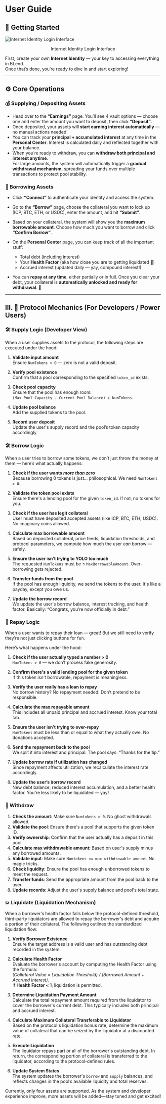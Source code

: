 # User Guide

## 🚀 Getting Started

![Internet Identity Login Interface](picture/ICP_login.png)

<p align="center">Internet Identity Login Interface</p>

First, create your own **Internet Identity** — your key to accessing everything in BLend.  
Once that’s done, you’re ready to dive in and start exploring!

---

## ⚙️ Core Operations

### 💰 Supplying / Depositing Assets

- Head over to the **“Earnings”** page. You’ll see 4 vault options — choose one and enter the amount you want to deposit, then click **“Deposit”**.
- Once deposited, your assets will **start earning interest automatically** — no manual actions needed!
- You can track your **principal + accumulated interest** at any time in the **Personal Center**. Interest is calculated daily and reflected together with your balance.
- When you’re ready to withdraw, you can **withdraw both principal and interest anytime**.  
  For large amounts, the system will automatically trigger a **gradual withdrawal mechanism**, spreading your funds over multiple transactions to protect pool stability.

### 🏦 Borrowing Assets

- Click **“Connect”** to authenticate your identity and access the system.
- Go to the **“Borrow”** page, choose the collateral you want to lock up (ICP, BTC, ETH, or USDC), enter the amount, and hit **“Submit”**.
- Based on your collateral, the system will show you the **maximum borrowable amount**. Choose how much you want to borrow and click **“Confirm Borrow”**.
- On the **Personal Center** page, you can keep track of all the important stuff:
  - Total debt (including interest)
  - Your **Health Factor** (aka how close you are to getting liquidated 😬)
  - Accrued interest (updated daily — yay, compound interest!)

- You can **repay at any time**, either partially or in full. Once you clear your debt, your collateral is **automatically unlocked and ready for withdrawal**. 🎉

---

## III. 🧠 Protocol Mechanics (For Developers / Power Users)

### 🛠 Supply Logic (Developer View)

When a user supplies assets to the protocol, the following steps are executed under the hood:

1. **Validate input amount**  
   Ensure `NumTokens > 0` — zero is not a valid deposit.

2. **Verify pool existence**  
   Confirm that a pool corresponding to the specified `token_id` exists.

3. **Check pool capacity**  
   Ensure that the pool has enough room:  
   `(Max Pool Capacity - Current Pool Balance) ≥ NumTokens`.

4. **Update pool balance**  
   Add the supplied tokens to the pool.

5. **Record user deposit**  
   Update the user's supply record and the pool’s token capacity accordingly.


### 🛠 Borrow Logic

When a user tries to borrow some tokens, we don’t just throw the money at them — here’s what actually happens:

1. **Check if the user wants *more than zero***  
   Because borrowing 0 tokens is just... philosophical. We need `NumTokens > 0`.

2. **Validate the token pool exists**  
   Ensure there's a lending pool for the given `token_id`. If not, no tokens for you.

3. **Check if the user has legit collateral**  
   User must have deposited accepted assets (like ICP, BTC, ETH, USDC). No imaginary coins allowed.

4. **Calculate max borrowable amount**  
   Based on deposited collateral, price feeds, liquidation thresholds, and protocol parameters, we compute how much the user *can* borrow — safely.

5. **Ensure the user isn’t trying to YOLO too much**  
   The requested `NumTokens` must be ≤ `MaxBorrowableAmount`. Over-borrowing gets rejected.

6. **Transfer funds from the pool**  
   If the pool has enough liquidity, we send the tokens to the user. It's like a payday, except you owe us.

7. **Update the borrow record**  
   We update the user's borrow balance, interest tracking, and health factor. Basically: “Congrats, you're now officially in debt.”



### 🔁 Repay Logic 

When a user wants to repay their loan — great! But we still need to verify they’re not just clicking buttons for fun.

Here’s what happens under the hood:

1. **Check if the user actually typed a number > 0**  
   `NumTokens > 0` — we don’t process fake generosity.

2. **Confirm there's a valid lending pool for the given token**  
   If this token isn't borrowable, repayment is meaningless.

3. **Verify the user really has a loan to repay**  
   No borrow history? No repayment needed. Don’t pretend to be responsible.

4. **Calculate the max repayable amount**  
   This includes all unpaid principal and accrued interest. Know your total tab.

5. **Ensure the user isn’t trying to over-repay**  
   `NumTokens` must be less than or equal to what they actually owe. No donations accepted.

6. **Send the repayment back to the pool**  
   We split it into interest and principal. The pool says: “Thanks for the tip.”

7. **Update borrow rate if utilization has changed**  
   Since repayment affects utilization, we recalculate the interest rate accordingly.

8. **Update the user’s borrow record**  
   New debt balance, reduced interest accumulation, and a better health factor. You're less likely to be liquidated — yay!


### 🏧 Withdraw

1. **Check the amount**: Make sure `Numtokens > 0`. No ghost withdrawals allowed.
2. **Validate the pool**: Ensure there's a pool that supports the given token ID.
3. **Verify ownership**: Confirm that the user actually has a deposit in this pool.
4. **Calculate max withdrawable amount**: Based on user's supply minus any borrowed amounts.
5. **Validate input**: Make sure `Numtokens <= max withdrawable amount`. No magic tricks.
6. **Check liquidity**: Ensure the pool has enough unborrowed tokens to meet the request.
7. **Transfer funds**: Send the appropriate amount from the pool back to the user.
8. **Update records**: Adjust the user's supply balance and pool's total state.


### 💥 Liquidate (Liquidation Mechanism)

When a borrower's health factor falls below the protocol-defined threshold, third-party liquidators are allowed to repay the borrower's debt and acquire a portion of their collateral. The following outlines the standardized liquidation flow:

1. **Verify Borrower Existence**  
   Ensure the target address is a valid user and has outstanding debt recorded in the system.

2. **Calculate Health Factor**  
   Evaluate the borrower's account by computing the Health Factor using the formula:  
   *(Collateral Value × Liquidation Threshold) / (Borrowed Amount + Accrued Interest)*.  
   If **Health Factor < 1**, liquidation is permitted.

3. **Determine Liquidation Payment Amount**  
   Calculate the total repayment amount required from the liquidator to cover the borrower's current debt. This typically includes both principal and accrued interest.

4. **Calculate Maximum Collateral Transferable to Liquidator**  
   Based on the protocol's liquidation bonus rate, determine the maximum value of collateral that can be seized by the liquidator at a discounted rate.

5. **Execute Liquidation**  
   The liquidator repays part or all of the borrower's outstanding debt. In return, the corresponding portion of collateral is transferred to the liquidator, according to the protocol-defined rules.

6. **Update System States**  
   The system updates the borrower's `borrow` and `supply` balances, and reflects changes in the pool’s available liquidity and total reserves.

Currently, only four assets are supported. As the system and developer experience improve, more assets will be added—stay tuned and get excited!

